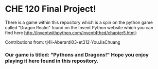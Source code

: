 # CHE 120 Final Project!

There is a game within this repository which is a spin on the python game called "Dragon Realm" found on the Invent Python website which you can find here http://inventwithpython.com/invent4thed/chapter5.html:

Contributions from: tj4li-Aberardi03-et312-YouJiaChuang

### Our game is titled: "Pythons and Dragons!" Hope you enjoy playing it here found in this repository.
